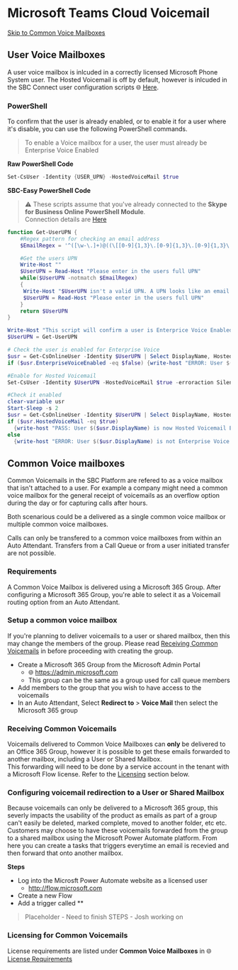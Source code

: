 # Microsoft Teams Cloud Voicemail
<i class="fas fa-link"></i> [Skip to Common Voice Mailboxes](#common-voice-mailboxes)

## User Voice Mailboxes
A user voice mailbox is inlcuded in a correctly licensed Microsoft Phone System user. The Hosted Voicemail is off by default, however is inlcuded in the SBC Connect user configuration scripts 🌐 [Here](voice-enable-a-new-user.html).

### PowerShell
To confirm that the user is already enabled, or to enable it for a user where it's disable, you can use the following PowerShell commands.

> <i class="fas fa-clipboard"></i> To enable a Voice mailbox for a user, the user must already be Enterprise Voice Enabled

<i class="fas fa-terminal"></i> **Raw PowerShell Code**

````PowerShell
Set-CsUser -Identity {USER_UPN} -HostedVoiceMail $true
````

<i class="fas fa-keyboard"></i> **SBC-Easy PowerShell Code**
> ⚠ These scripts assume that you've already connected to the **Skype for Business Online PowerShell Module**. <br>Connection details are [Here](connecting-to-sfbo-ps-module.md)

````PowerShell
function Get-UserUPN {
    #Regex pattern for checking an email address
    $EmailRegex = '^([\w-\.]+)@((\[[0-9]{1,3}\.[0-9]{1,3}\.[0-9]{1,3}\.)|(([\w-]+\.)+))([a-zA-Z]{2,4}|[0-9]{1,3})(\]?)$'

    #Get the users UPN
    Write-Host ""
    $UserUPN = Read-Host "Please enter in the users full UPN"
    while($UserUPN -notmatch $EmailRegex)
    {
     Write-Host "$UserUPN isn't a valid UPN. A UPN looks like an email address" -BackgroundColor Red -ForegroundColor White
     $UserUPN = Read-Host "Please enter in the users full UPN"
    }
    return $UserUPN
}

Write-Host "This script will confirm a user is Enterprice Voice Enabled and will enable Hosted Voicemail" -BackgroundColor Yellow -ForegroundColor Black
$UserUPN = Get-UserUPN

# Check the user is enabled for Enterprise Voice
$usr = Get-CsOnlineUser -Identity $UserUPN | Select DisplayName, HostedVoiceMail, EnterpriseVoiceEnabled
if ($usr.EnterpriseVoiceEnabled -eq $false) {write-host "ERROR: User $($usr.DisplayName) is not Enterprise Voice Enabled. User must be Enterprise Voice Enabled before you can enable them for Hosted Voicemail" -BackgroundColor -Red -ForegroundColor White; pause; exit}

#Enable for Hosted Voicemail
Set-CsUser -Identity $UserUPN -HostedVoiceMail $true -erroraction SilentlyContinue

#Check it enabled
clear-variable usr
Start-Sleep -s 2
$usr = Get-CsOnlineUser -Identity $UserUPN | Select DisplayName, HostedVoiceMail, EnterpriseVoiceEnabled
if ($usr.HostedVoiceMail -eq $true)
  {write-host "PASS: User $($usr.DisplayName) is now Hosted Voicemail Enabled. It might take a few minutes for the service to provision." -BackgroundColor Green -ForegroundColor Black; pause; exit}
else
  {write-host "ERROR: User $($usr.DisplayName) is not Enterprise Voice Enabled. User must be Enterprise Voice Enabled before you can enable them for Hosted Voicemail" -BackgroundColor Red -ForegroundColor White; pause; exit}
````

## Common Voice mailboxes
Common Voicemails in the SBC Platform are refered to as a voice mailbox that isn't attached to a user.
For example a company might need a common voice mailbox for the general receipt of voicemails as an overflow option during the day or 
for capturing calls after hours.

Both scenarious could be a delivered as a single common voice mailbox or multiple common voice mailboxes.

Calls can only be transfered to a common voice mailboxes from within an Auto Attendant. Transfers from a Call Queue or from a user initiated transfer are not possible.

### Requirements
A Common Voice Mailbox is delivered using a Microsoft 365 Group. After configuring a Microsoft 365 Group, you're able to select it as a Voicemail routing option from an Auto Attendant.

### Setup a common voice mailbox
If you're planning to deliver voicemails to a user or shared mailbox, then this may change the members of the group. Please read [Receiving Common Voicemails](#receiving-common-voicemails) in before proceeding with creating the group. 
- Create a Microsoft 365 Group from the Microsoft Admin Portal
  - 🌐 https://admin.microsoft.com
  - This group can be the same as a group used for call queue members
- Add members to the group that you wish to have access to the voicemails
- In an Auto Attendant, Select **Redirect to** > **Voice Mail** then select the Microsoft 365 group

### Receiving Common Voicemails
Voicemails delivered to Common Voice Mailboxes can **only** be delivered to an Office 365 Group, however it is possible to get these emails forwarded to another mailbox, including a User or Shared Mailbox.\
This forwarding will need to be done by a service account in the tenant with a Microsoft Flow license. Refer to the [Licensing](#licensing-for-common-voicemails) section below.

### Configuring voicemail redirection to a User or Shared Mailbox
Because voicemails can only be delivered to a Microsoft 365 group, this severly impacts the usability of the product as emails as part of a group can't easily be deleted, marked complete, moved to another folder, etc etc.\
Customers may choose to have these voicemails forwarded from the group to a shared mailbox using the Microsoft Power Automate platform. From here you can create a tasks that triggers everytime an email is recevied and then forward that onto another mailbox.

**Steps**
- Log into the Microsft Power Automate website as a licensed user
  - http://flow.microsoft.com
- Create a new Flow
- Add a trigger called **

> Placeholder - Need to finish STEPS - Josh working on

### Licensing for Common Voicemails
License requirements are listed under **Common Voice Mailboxes** in 🌐 [License Requirements](pages/License-Requirements.md#common-voice-mailboxes)
